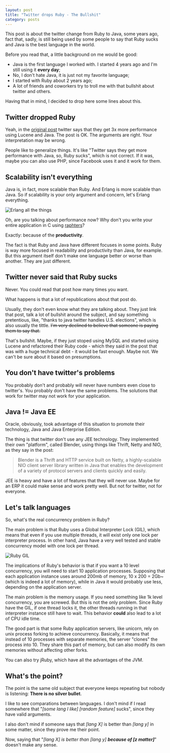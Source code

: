 ```yaml
---
layout: post
title: "Twitter drops Ruby - The Bullshit"
category: posts
---
```


This post is about the twitter change from Ruby to Java, some years ago, fact
that, sadly, is still being used by some people to say that Ruby sucks and
Java is the best language in the world.

Before you read that, a little background on me would be good:

- Java is the first language I worked with. I started 4 years ago and
I'm still using it **every day**;
- No, I don't hate Java, it is just not my favorite language;
- I started with Ruby about 2 years ago;
- A lot of friends and coworkers try to troll me with that bullshit about
twitter and others.

Having that in mind, I decided to drop here some lines about this.

## Twitter dropped Ruby

Yeah, in the [original post][post] twitter says that they get 3x more
performance using Lucene and Java. The post is OK. The arguments are right.
Your interpretation may be wrong.

People like to generalize things. It's like "Twitter says they get more
performance with Java, so, Ruby sucks", which is not correct. If it was,
maybe you can also use PHP, since Facebook uses it and it work for them.

## Scalability isn't everything

Java is, in fact, more scalable than Ruby. And Erlang is more scalable than
Java. So if scalability is your only argument and concern, let's Erlang
everything.

![Erlang all the things](http://i.imgur.com/h1W5V8W.jpg)

Oh, are you talking about performance now? Why don't you write your
entire application in C using [raphters][raphters]?

Exactly: because of the **productivity**.

The fact is that Ruby and Java have different focuses in some points. Ruby
is way more focused in readability and productivity than Java, for example.
But this argument itself don't make one language better or worse than another.
They are just different.

## Twitter never said that Ruby sucks

Never. You could read that post how many times you want.

What happens is that a lot of republications about that post do.

Usually, they don't even know what they are talking about. They just link
that post, talk a lot of bullshit around the subject, and say something
pretentious, like, "thanks to java twitter handles U.S. elections", which
is also usually the tittle. ~~I'm very declined to believe that someone is
paying them to say that.~~

That's bullshit. Maybe, if they just stoped using MySQL and started using
Lucene and refactored their Ruby code - which they said in the post that was
with a huge technical debt - it would be fast enough. Maybe not. We can't be
sure about it based on presumptions.

## You don't have twitter's problems

You probably don't and probably will never have numbers even close to
twitter's. You probably don't have the same problems. The solutions that
work for twitter may not work for your application.

## Java != Java EE

Oracle, obviously, took advantage of this situation to promote their
technology, Java and Java Enterprise Edition.

The thing is that twitter don't use any JEE technology.
They implemented their own "platform", called Blender, using things like Thrift,
Netty and NIO, as they say in the post:

> Blender is a Thrift and HTTP service built on Netty, a highly-scalable NIO
> client server library written in Java that enables the development of a
> variety of protocol servers and clients quickly and easily.

JEE is heavy and have a lot of features that they will never use. Maybe for
an ERP it could make sense and work pretty well. But not for twitter, not
for everyone.

## Let's talk languages

So, what's the real concurrency problem in Ruby?

The main problem is that Ruby uses a Global Interpreter Lock (GIL), which
means that even if you use multiple threads, it will exist only one lock per
interpreter process. In other hand, Java have a very well tested and stable
concurrency model with one lock per thread.

![Ruby GIL](http://i.imgur.com/SnTf2hl.png)

The implications of Ruby's behavior is that if you want a 10 level concurrency,
you will need to start 10 application processes. Supposing that each
application instance uses around 200mb of memory, 10 x 200 = 2Gb~ (which is
indeed a lot of memory), while in Java it would probably use less, depending
on the application server.

The main problem is the memory usage. If you need something like 1k level
concurrency, you are screwed. But this is not the only problem. Since Ruby
have the GIL, if one thread locks it, the other threads running in that
interpreter instance still have to wait. This behavior **could** also lead
to a lot of CPU idle time.

The good part is that some Ruby application servers, like unicorn, rely on
unix process forking to achieve concurrency. Basically, it means that
instead of 10 processes with separate memories, the server "clones" the
process into 10. They share this part of memory, but can also modify its
own memories without affecting other forks.

You can also try jRuby, which have all the advantages of the JVM.

## What's the point?

The point is the same old subject that everyone keeps repeating but nobody is
listening: **There is no silver bullet**.

I like to see comparations between languages. I don't mind if I read
somewhere that "_[some lang I like]  [random feature]_ sucks",
since they have valid arguments.

I also don't mind if someone says that _[lang X]_ is better than _[lang y]_
in some matter, since they prove me their point.

Now, saying that "_[lang X] is better than [lang y] **because of
[z matter]**_" doesn't make any sense.

[post]: https://blog.twitter.com/2011/twitter-search-now-3x-faster
[raphters]: https://github.com/DanielWaterworth/Raphters

